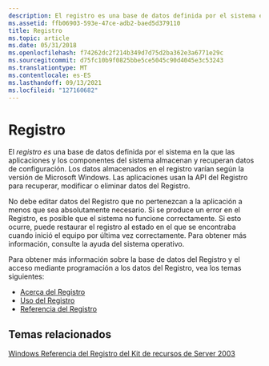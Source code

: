 ```yaml
---
description: El registro es una base de datos definida por el sistema en la que las aplicaciones y los componentes del sistema almacenan y recuperan datos de configuración.
ms.assetid: ffb06903-593e-47ce-adb2-baed5d379110
title: Registro
ms.topic: article
ms.date: 05/31/2018
ms.openlocfilehash: f74262dc2f214b349d7d75d2ba362e3a6771e29c
ms.sourcegitcommit: d75fc10b9f0825bbe5ce5045c90d4045e3c53243
ms.translationtype: MT
ms.contentlocale: es-ES
ms.lasthandoff: 09/13/2021
ms.locfileid: "127160682"
---
```

# <a name="registry"></a>Registro

El *registro es* una base de datos definida por el sistema en la que las aplicaciones y los componentes del sistema almacenan y recuperan datos de configuración. Los datos almacenados en el registro varían según la versión de Microsoft Windows. Las aplicaciones usan la API del Registro para recuperar, modificar o eliminar datos del Registro.

No debe editar datos del Registro que no pertenezcan a la aplicación a menos que sea absolutamente necesario. Si se produce un error en el Registro, es posible que el sistema no funcione correctamente. Si esto ocurre, puede restaurar el registro al estado en el que se encontraba cuando inició el equipo por última vez correctamente. Para obtener más información, consulte la ayuda del sistema operativo.

Para obtener más información sobre la base de datos del Registro y el acceso mediante programación a los datos del Registro, vea los temas siguientes:

-   [Acerca del Registro](about-the-registry.md)
-   [Uso del Registro](using-the-registry.md)
-   [Referencia del Registro](registry-reference.md)

## <a name="related-topics"></a>Temas relacionados

<dl> <dt>

[Windows Referencia del Registro del Kit de recursos de Server 2003](/previous-versions/windows/it-pro/windows-server-2003/cc778196(v=ws.10))
</dt> </dl>

 

 
